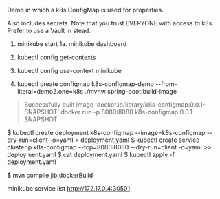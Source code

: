 Demo in which a k8s ConfigMap is used for properties. 

Also includes secrets. Note that you trust EVERYONE with access to k8s. 
Prefer to use a Vault in stead.


1. minikube start 
1a. minikube dashboard

2. kubectl config get-contexts
3. kubectl config use-context minikube
4.  kubectl create configmap k8s-configmap-demo --from-literal=demo2.one=k8s
./mvnw spring-boot:build-image
>  Successfully built image 'docker.io/library/k8s-configmap:0.0.1-SNAPSHOT'
docker run -p 8080:8080 k8s-configmap:0.0.1-SNAPSHOT

$ kubectl create deployment k8s-configmap --image=k8s-configmap --dry-run=client -o=yaml > deployment.yaml
$ kubectl create service clusterip k8s-configmap --tcp=8080:8080 --dry-run=client -o=yaml >> deployment.yaml
$ cat deployment.yaml 
$ kubectl apply -f deployment.yaml

$ mvn compile jib:dockerBuild

minikube service list
http://172.17.0.4:30501
